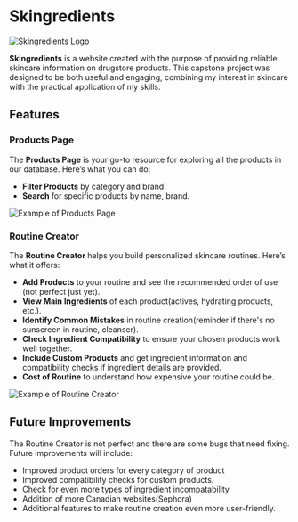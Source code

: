 # Skingredients

![Skingredients Logo](https://github.com/Otakubuns/skingredients/assets/77337386/9ab42cb1-199b-45eb-8f89-28c091cd8751)

**Skingredients** is a website created with the purpose of providing reliable skincare information on drugstore products. This capstone project was designed to be both useful and engaging, combining my interest in skincare with the practical application of my skills.

## Features

### Products Page

The **Products Page** is your go-to resource for exploring all the products in our database. Here’s what you can do:

- **Filter Products** by category and brand.
- **Search** for specific products by name, brand.

![Example of Products Page](https://github.com/Otakubuns/skingredients/assets/77337386/e7fbe610-7fb4-4d8b-a06e-87c7f79f0e55)

### Routine Creator

The **Routine Creator** helps you build personalized skincare routines. Here’s what it offers:

- **Add Products** to your routine and see the recommended order of use (not perfect just yet).
- **View Main Ingredients** of each product(actives, hydrating products, etc.).
- **Identify Common Mistakes** in routine creation(reminder if there's no sunscreen in routine, cleanser).
- **Check Ingredient Compatibility** to ensure your chosen products work well together.
- **Include Custom Products** and get ingredient information and compatibility checks if ingredient details are provided.
- **Cost of Routine** to understand how expensive your routine could be.

![Example of Routine Creator](https://github.com/Otakubuns/skingredients/assets/77337386/5c8a8c44-e864-49ed-8f30-d6f497f0cf63)

## Future Improvements

The Routine Creator is not perfect and there are some bugs that need fixing. Future improvements will include:

- Improved product orders for every category of product
- Improved compatibility checks for custom products.
- Check for even more types of ingredient incompatability
- Addition of more Canadian websites(Sephora)
- Additional features to make routine creation even more user-friendly.
